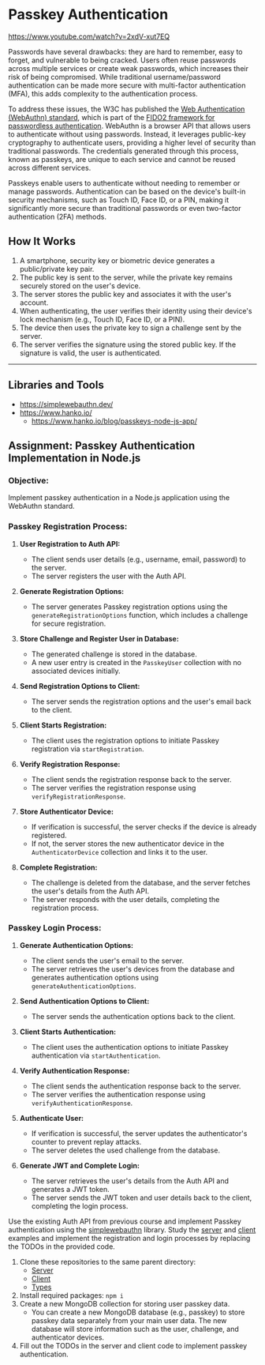 # Passkey Authentication

https://www.youtube.com/watch?v=2xdV-xut7EQ

Passwords have several drawbacks: they are hard to remember, easy to forget, and vulnerable to being cracked. Users
often reuse passwords across multiple services or create weak passwords, which increases their risk of being
compromised. While traditional username/password authentication can be made more secure with multi-factor
authentication (MFA), this adds complexity to the authentication process.

To address these issues, the W3C has published
the [Web Authentication (WebAuthn) standard](https://en.wikipedia.org/wiki/WebAuthn), which is part of
the [FIDO2 framework for passwordless authentication](https://fidoalliance.org/fido2/). WebAuthn is a browser API that
allows users to authenticate without using passwords. Instead, it leverages public-key cryptography to authenticate
users, providing a higher level of security than traditional passwords. The credentials generated through this process,
known as passkeys, are unique to each service and cannot be reused across different services.

Passkeys enable users to authenticate without needing to remember or manage passwords. Authentication can be based on
the device's built-in security mechanisms, such as Touch ID, Face ID, or a PIN, making it significantly more secure than
traditional passwords or even two-factor authentication (2FA) methods.

## How It Works

1. A smartphone, security key or biometric device generates a public/private key pair.
2. The public key is sent to the server, while the private key remains securely stored on the user's device.
3. The server stores the public key and associates it with the user's account.
4. When authenticating, the user verifies their identity using their device's lock mechanism (e.g., Touch ID, Face ID,
   or a PIN).
5. The device then uses the private key to sign a challenge sent by the server.
6. The server verifies the signature using the stored public key. If the signature is valid, the user is authenticated.

---

## Libraries and Tools

- https://simplewebauthn.dev/
- https://www.hanko.io/
    - https://www.hanko.io/blog/passkeys-node-js-app/

## Assignment: Passkey Authentication Implementation in Node.js

### Objective:

Implement passkey authentication in a Node.js application using the WebAuthn standard.

### Passkey Registration Process:

1. **User Registration to Auth API:**
    - The client sends user details (e.g., username, email, password) to the server.
    - The server registers the user with the Auth API.

2. **Generate Registration Options:**
    - The server generates Passkey registration options using the `generateRegistrationOptions` function, which includes
      a challenge for secure registration.

3. **Store Challenge and Register User in Database:**
    - The generated challenge is stored in the database.
    - A new user entry is created in the `PasskeyUser` collection with no associated devices initially.

4. **Send Registration Options to Client:**
    - The server sends the registration options and the user's email back to the client.

5. **Client Starts Registration:**
    - The client uses the registration options to initiate Passkey registration via `startRegistration`.

6. **Verify Registration Response:**
    - The client sends the registration response back to the server.
    - The server verifies the registration response using `verifyRegistrationResponse`.

7. **Store Authenticator Device:**
    - If verification is successful, the server checks if the device is already registered.
    - If not, the server stores the new authenticator device in the `AuthenticatorDevice` collection and links it to the
      user.

8. **Complete Registration:**
    - The challenge is deleted from the database, and the server fetches the user's details from the Auth API.
    - The server responds with the user details, completing the registration process.

### Passkey Login Process:

1. **Generate Authentication Options:**
    - The client sends the user's email to the server.
    - The server retrieves the user's devices from the database and generates authentication options
      using `generateAuthenticationOptions`.

2. **Send Authentication Options to Client:**
    - The server sends the authentication options back to the client.

3. **Client Starts Authentication:**
    - The client uses the authentication options to initiate Passkey authentication via `startAuthentication`.

4. **Verify Authentication Response:**
    - The client sends the authentication response back to the server.
    - The server verifies the authentication response using `verifyAuthenticationResponse`.

5. **Authenticate User:**
    - If verification is successful, the server updates the authenticator's counter to prevent replay attacks.
    - The server deletes the used challenge from the database.

6. **Generate JWT and Complete Login:**
    - The server retrieves the user's details from the Auth API and generates a JWT token.
    - The server sends the JWT token and user details back to the client, completing the login process.

Use the existing Auth API from previous course and implement Passkey authentication using the [simplewebauthn](https://simplewebauthn.dev/) library. Study the [server](https://simplewebauthn.dev/docs/packages/server) and [client](https://simplewebauthn.dev/docs/packages/browser) examples and implement the registration and login processes by replacing the TODOs in the provided code.

1. Clone these repositories to the same parent directory:
   * [Server](https://github.com/ilkkamtk/passkey-server-starter)
   * [Client](https://github.com/ilkkamtk/passkey-client-starter)
   * [Types](https://github.com/ilkkamtk/hybrid-types)
2. Install required packages: `npm i`
3. Create a new MongoDB collection for storing user passkey data.
   * You can create a new MongoDB database (e.g., passkey) to store passkey data separately from your main user data. The
     new database will store information such as the user, challenge, and authenticator devices.
4. Fill out the TODOs in the server and client code to implement passkey authentication.

